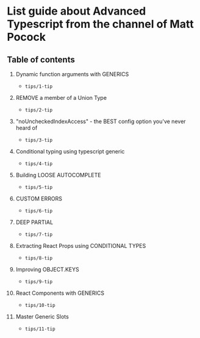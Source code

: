 # List guide about Advanced Typescript from the channel of Matt Pocock

## Table of contents

1. Dynamic function arguments with GENERICS

   - `tips/1-tip`

2. REMOVE a member of a Union Type

   - `tips/2-tip`

3. "noUncheckedIndexAccess" - the BEST config option you've never heard of

   - `tips/3-tip`

4. Conditional typing using typescript generic

   - `tips/4-tip`

5. Building LOOSE AUTOCOMPLETE

   - `tips/5-tip`

6. CUSTOM ERRORS

   - `tips/6-tip`

7. DEEP PARTIAL

   - `tips/7-tip`

8. Extracting React Props using CONDITIONAL TYPES

   - `tips/8-tip`

9. Improving OBJECT.KEYS

   - `tips/9-tip`

10. React Components with GENERICS

    - `tips/10-tip`

11. Master Generic Slots

    - `tips/11-tip`
